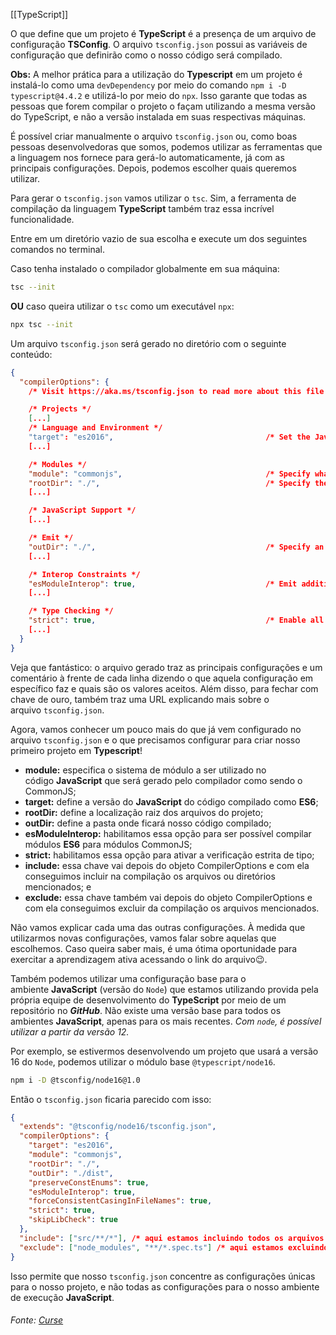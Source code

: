 [[TypeScript]]


O que define que um projeto é **TypeScript** é a presença de um arquivo de configuração **TSConfig**. O arquivo `tsconfig.json` possui as variáveis de configuração que definirão como o nosso código será compilado.

**Obs:** A melhor prática para a utilização do **Typescript** em um projeto é instalá-lo como uma `devDependency` por meio do comando `npm i -D typescript@4.4.2` e utilizá-lo por meio do `npx`. Isso garante que todas as pessoas que forem compilar o projeto o façam utilizando a mesma versão do TypeScript, e não a versão instalada em suas respectivas máquinas.

É possível criar manualmente o arquivo `tsconfig.json` ou, como boas pessoas desenvolvedoras que somos, podemos utilizar as ferramentas que a linguagem nos fornece para gerá-lo automaticamente, já com as principais configurações. Depois, podemos escolher quais queremos utilizar.

Para gerar o `tsconfig.json` vamos utilizar o `tsc`. Sim, a ferramenta de compilação da linguagem **TypeScript** também traz essa incrível funcionalidade.

Entre em um diretório vazio de sua escolha e execute um dos seguintes comandos no terminal.

Caso tenha instalado o compilador globalmente em sua máquina:

```bash
tsc --init
```

**OU** caso queira utilizar o `tsc` como um executável `npx`:

```bash
npx tsc --init
```

Um arquivo `tsconfig.json` será gerado no diretório com o seguinte conteúdo:


```json
{
  "compilerOptions": {
    /* Visit https://aka.ms/tsconfig.json to read more about this file */

    /* Projects */
    [...]
    /* Language and Environment */
    "target": "es2016",                                  /* Set the JavaScript language version for emitted JavaScript and include
    [...]

    /* Modules */
    "module": "commonjs",                                /* Specify what module code is generated. */
    "rootDir": "./",                                     /* Specify the root folder within your source files. */
    [...]

    /* JavaScript Support */
    [...]

    /* Emit */
    "outDir": "./",                                      /* Specify an output folder for all emitted files. */
    [...]

    /* Interop Constraints */
    "esModuleInterop": true,                             /* Emit additional JavaScript to ease support for importing CommonJS modules.
    [...]

    /* Type Checking */
    "strict": true,                                      /* Enable all strict type-checking options. */
    [...]
  }
}
```

Veja que fantástico: o arquivo gerado traz as principais configurações e um comentário à frente de cada linha dizendo o que aquela configuração em específico faz e quais são os valores aceitos. Além disso, para fechar com chave de ouro, também traz uma URL explicando mais sobre o arquivo `tsconfig.json`.

Agora, vamos conhecer um pouco mais do que já vem configurado no arquivo `tsconfig.json` e o que precisamos configurar para criar nosso primeiro projeto em **Typescript**!

-   **module:** especifica o sistema de módulo a ser utilizado no código **JavaScript** que será gerado pelo compilador como sendo o CommonJS;
-   **target:** define a versão do **JavaScript** do código compilado como **ES6**;
-   **rootDir:** define a localização raiz dos arquivos do projeto;
-   **outDir:** define a pasta onde ficará nosso código compilado;
-   **esModuleInterop:** habilitamos essa opção para ser possível compilar módulos **ES6** para módulos CommonJS;
-   **strict:** habilitamos essa opção para ativar a verificação estrita de tipo;
-   **include:** essa chave vai depois do objeto CompilerOptions e com ela conseguimos incluir na compilação os arquivos ou diretórios mencionados; e
-   **exclude:** essa chave também vai depois do objeto CompilerOptions e com ela conseguimos excluir da compilação os arquivos mencionados.

Não vamos explicar cada uma das outras configurações. À medida que utilizarmos novas configurações, vamos falar sobre aquelas que escolhemos. Caso queira saber mais, é uma ótima oportunidade para exercitar a aprendizagem ativa acessando o link do arquivo😉.

Também podemos utilizar uma configuração base para o ambiente **JavaScript** (versão do `Node`) que estamos utilizando provida pela própria equipe de desenvolvimento do **TypeScript** por meio de um repositório no **_GitHub_**. Não existe uma versão base para todos os ambientes **JavaScript**, apenas para os mais recentes. _Com `node`, é possível utilizar a partir da versão 12._

Por exemplo, se estivermos desenvolvendo um projeto que usará a versão 16 do `Node`, podemos utilizar o módulo base `@typescript/node16`.

```bash
npm i -D @tsconfig/node16@1.0
```

Então o `tsconfig.json` ficaria parecido com isso:



```json
{
  "extends": "@tsconfig/node16/tsconfig.json",
  "compilerOptions": {
    "target": "es2016",
    "module": "commonjs",
    "rootDir": "./",
    "outDir": "./dist",
    "preserveConstEnums": true,
    "esModuleInterop": true,
    "forceConsistentCasingInFileNames": true,
    "strict": true,
    "skipLibCheck": true
  },
  "include": ["src/**/*"], /* aqui estamos incluindo todos os arquivos dentro da pasta src */
  "exclude": ["node_modules", "**/*.spec.ts"] /* aqui estamos excluindo a pasta node_modules e os arquivos de teste */
}
```

Isso permite que nosso `tsconfig.json` concentre as configurações únicas para o nosso projeto, e não todas as configurações para o nosso ambiente de execução **JavaScript**.

###### Fonte: [Curse](https://app.betrybe.com/learn/course/5e938f69-6e32-43b3-9685-c936530fd326/module/94d0e996-1827-4fbc-bc24-c99fb592925b/section/4e3b7d3a-94a1-4fce-9545-0f2b04f8ccd9/day/f2bc13d9-91a6-488b-aa3f-257b0f5bb449/lesson/9790c675-eae0-44ee-b431-956f1d82b751)
